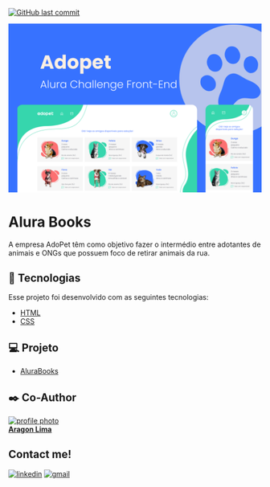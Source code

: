 [
![GitHub last commit](https://camo.githubusercontent.com/f3819a8c9750659a6cfe7706d811acb1a3a6c0c67f7e20fb165f9c5af5912724/68747470733a2f2f696d672e736869656c64732e696f2f6769746875622f6c6173742d636f6d6d69742f70656a616d702f61646f7065742d616c7572616368616c6c656e67653f636f6c6f723d333644364144267374796c653d666f722d7468652d6261646765266c6162656c436f6c6f723d333737324646)](https://camo.githubusercontent.com/f3819a8c9750659a6cfe7706d811acb1a3a6c0c67f7e20fb165f9c5af5912724/68747470733a2f2f696d672e736869656c64732e696f2f6769746875622f6c6173742d636f6d6d69742f70656a616d702f61646f7065742d616c7572616368616c6c656e67653f636f6c6f723d333644364144267374796c653d666f722d7468652d6261646765266c6162656c436f6c6f723d333737324646)

 [](https://github.com/pejamp/adopet-alurachallenge#----)[![AluraGeek](https://github.com/pejamp/adopet-alurachallenge/raw/main/src/assets/Capa.png)](https://github.com/pejamp/adopet-alurachallenge/blob/main/src/assets/Capa.png)

# [](https://github.com/pejamp/adopet-alurachallenge#adopet-)Alura Books 

A empresa AdoPet têm como objetivo fazer o intermédio entre adotantes de animais e ONGs que possuem foco de retirar animais da rua.

## [](https://github.com/pejamp/adopet-alurachallenge#-tecnologias)🧪  Tecnologias

Esse projeto foi desenvolvido com as seguintes tecnologias:

-   [HTML](https://www.typescriptlang.org/)
-   [CSS](https://vitejs.dev/)


## [](https://github.com/pejamp/adopet-alurachallenge#-projeto)💻  Projeto

-   [AluraBooks](https://aragonense.github.io/alurabooks)

## [](https://github.com/aragonense/alurabooks/#%EF%B8%8F-author)✒️  Co-Author

[![profile photo](https://avatars.githubusercontent.com/u/982084?v=4)  
**Aragon Lima**](https://github.com/aragonense/
)[](https://github.com/aragonense)  

## [](https://github.com/pejamp/adopet-alurachallenge#contact-me)Contact me!

[![linkedin](https://camo.githubusercontent.com/10fcc3fc61bbf146537c4f6f5a59a340bd9d030a583f74cce7123bb1faba08b0/68747470733a2f2f696d672e736869656c64732e696f2f62616467652f6c696e6b6564696e2d3041363643323f7374796c653d666f722d7468652d6261646765266c6f676f3d6c696e6b6564696e266c6f676f436f6c6f723d7768697465)](https://www.linkedin.com/in/aragonense/)  [![gmail](https://camo.githubusercontent.com/dd314b9eda8fcaf95d3a00b3494697921dca50bf711c9035effd6c22b83304e1/68747470733a2f2f696d672e736869656c64732e696f2f62616467652f676d61696c2d6331343433383f7374796c653d666f722d7468652d6261646765266c6f676f3d676d61696c266c6f676f436f6c6f723d7768697465)](mailto:aragonense@gmail.com)
